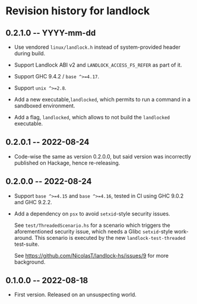 # Revision history for landlock

## 0.2.1.0 -- YYYY-mm-dd

* Use vendored `linux/landlock.h` instead of system-provided header during
  build.

* Support Landlock ABI v2 and `LANDLOCK_ACCESS_FS_REFER` as part of it.

* Support GHC 9.4.2 / `base ^>=4.17`.

* Support `unix ^>=2.8`.

* Add a new executable,`landlocked`, which permits to run a command in
  a sandboxed environment.

* Add a flag, `landlocked`, which allows to not build the `landlocked`
  executable.

## 0.2.0.1 -- 2022-08-24

* Code-wise the same as version 0.2.0.0, but said version was incorrectly
  published on Hackage, hence re-releasing.

## 0.2.0.0 -- 2022-08-24

* Support `base ^>=4.15` and `base ^>=4.16`, tested in CI using GHC 9.0.2 and
  GHC 9.2.2.

* Add a dependency on `psx` to avoid `setxid`-style security issues.

  See `test/ThreadedScenario.hs` for a scenario which triggers the
  aforementioned security issue, which needs a Glibc `setxid`-style
  work-around. This scenario is executed by the new `landlock-test-threaded`
  test-suite.

  See https://github.com/NicolasT/landlock-hs/issues/9 for more background.

## 0.1.0.0 -- 2022-08-18

* First version. Released on an unsuspecting world.

